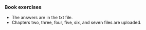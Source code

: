 ### Book exercises 
- The answers are in the txt file.
- Chapters two, three, four, five, six, and seven files are uploaded.
